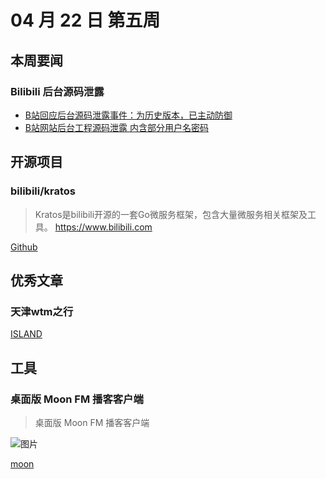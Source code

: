# 04 月 22 日 第五周

## 本周要闻

### Bilibili 后台源码泄露

- [B站回应后台源码泄露事件：为历史版本，已主动防御](https://www.ithome.com/0/420/442.htm)
- [B站网站后台工程源码泄露 内含部分用户名密码](http://finance.sina.com.cn/roll/2019-04-22/doc-ihvhiqax4426173.shtml)

## 开源项目

### bilibili/kratos

<Badge text="Go" type="tip" vertical="middle"/>

> Kratos是bilibili开源的一套Go微服务框架，包含大量微服务相关框架及工具。 https://www.bilibili.com

[Github](https://github.com/bilibili/kratos)

## 优秀文章

### 天津wtm之行

[ISLAND](https://youngxhui.top/2019/04/天津wtm之行)

## 工具

### 桌面版 Moon FM 播客客户端

> 桌面版 Moon FM 播客客户端

![图片](https://i.v2ex.co/W6qmkRWR.png)

[moon](https://moon.fm/labs)
